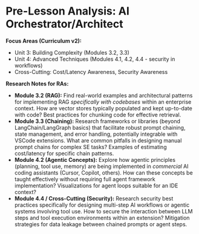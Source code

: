 # Pre-Lesson Analysis: AI Orchestrator/Architect

**Focus Areas (Curriculum v2):**
*   Unit 3: Building Complexity (Modules 3.2, 3.3)
*   Unit 4: Advanced Techniques (Modules 4.1, 4.2, 4.4 - security in workflows)
*   Cross-Cutting: Cost/Latency Awareness, Security Awareness

**Research Notes for RAs:**
*   **Module 3.2 (RAG):** Find real-world examples and architectural patterns for implementing RAG *specifically with codebases* within an enterprise context. How are vector stores typically populated and kept up-to-date with code? Best practices for chunking code for effective retrieval.
*   **Module 3.3 (Chaining):** Research frameworks or libraries (beyond LangChain/LangGraph basics) that facilitate robust prompt chaining, state management, and error handling, potentially integrable with VSCode extensions. What are common pitfalls in designing manual prompt chains for complex SE tasks? Examples of estimating cost/latency for specific chain patterns.
*   **Module 4.2 (Agentic Concepts):** Explore how agentic principles (planning, tool use, memory) are being implemented in *commercial* AI coding assistants (Cursor, Copilot, others). How can these concepts be taught effectively without requiring full agent framework implementation? Visualizations for agent loops suitable for an IDE context?
*   **Module 4.4 / Cross-Cutting (Security):** Research security best practices specifically for designing multi-step AI workflows or agentic systems involving tool use. How to secure the interaction between LLM steps and tool execution environments within an extension? Mitigation strategies for data leakage between chained prompts or agent steps. 